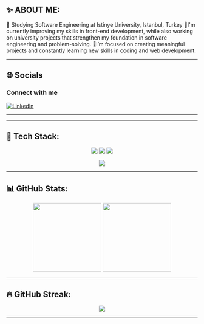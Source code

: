 ## ✨ ABOUT ME:
🏫 Studying Software Engineering at Istinye University, Istanbul, Turkey
🔭I'm currently improving my skills in front-end development, while also working on university projects that strengthen my foundation in software engineering and problem-solving.
🚀I’m focused on creating meaningful projects and constantly learning new skills in coding and web development.

---

## 🌐 Socials
### Connect with me
[![LinkedIn](https://img.shields.io/badge/LinkedIn-%230077B5.svg?style=for-the-badge&logo=linkedin&logoColor=white)](https://www.linkedin.com/in/busraceylan10/)

---

---

## 🚀 Tech Stack:
<p align="center">
  <!-- Diller -->
  <img src="https://img.shields.io/badge/C-00599C?style=for-the-badge&logo=c&logoColor=white"/>
  <img src="https://img.shields.io/badge/C++-00599C?style=for-the-badge&logo=cplusplus&logoColor=white"/>
  <img src="https://img.shields.io/badge/JavaScript-F7DF1E?style=for-the-badge&logo=javascript&logoColor=black"/>
</p>

<p align="center">
  <!-- Frameworkler -->
  <img src="https://img.shields.io/badge/Vue.js-35495E?style=for-the-badge&logo=vue.js&logoColor=4FC08D"/>
  
</p>

---
## 📊 GitHub Stats:
<p align="center">
  <img src="https://github-readme-stats.vercel.app/api?username=busracode&show_icons=true&theme=radical" height="180"/>
  <img src="https://github-readme-stats.vercel.app/api/top-langs/?username=busracode&layout=compact&theme=radical" height="180"/>
</p>

---
## 🔥 GitHub Streak:
<p align="center">
  <img src="https://streak-stats.demolab.com?user=busracode&theme=radical&hide_border=true&border_radius=5" />
</p>

---




<!--
**busracode/busracode** is a ✨ _special_ ✨ repository because its `README.md` (this file) appears on your GitHub profile.

Here are some ideas to get you started:

- 🔭 I’m currently working on ...
- 🌱 I’m currently learning ...
- 👯 I’m looking to collaborate on ...
- 🤔 I’m looking for help with ...
- 💬 Ask me about ...
- 📫 How to reach me: ...
- 😄 Pronouns: ...
- ⚡ Fun fact: ...
-->
